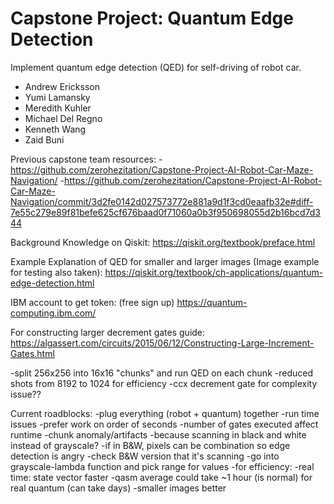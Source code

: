 <h1>Capstone Project: Quantum Edge Detection</h1>

Implement quantum edge detection (QED) for self-driving of robot car.

- Andrew Ericksson
- Yumi Lamansky
- Meredith Kuhler
- Michael Del Regno
- Kenneth Wang
- Zaid Buni

Previous capstone team resources:
-https://github.com/zerohezitation/Capstone-Project-AI-Robot-Car-Maze-Navigation/
-https://github.com/zerohezitation/Capstone-Project-AI-Robot-Car-Maze-Navigation/commit/3d2fe0142d027573772e881a9d1f3cd0eaafb32e#diff-7e55c279e89f81befe625cf676baad0f71060a0b3f950698055d2b16bcd7d344


Background Knowledge on Qiskit:
https://qiskit.org/textbook/preface.html

Example Explanation of QED for smaller and larger images
(Image example for testing also taken):
https://qiskit.org/textbook/ch-applications/quantum-edge-detection.html

IBM account to get token: (free sign up)
https://quantum-computing.ibm.com/

For constructing larger decrement gates guide:
https://algassert.com/circuits/2015/06/12/Constructing-Large-Increment-Gates.html

-split 256x256 into 16x16 "chunks" and run QED on each chunk
-reduced shots from 8192 to 1024 for efficiency
-ccx decrement gate for complexity issue??

Current roadblocks:
-plug everything (robot + quantum) together
-run time issues
    -prefer work on order of seconds
    -number of gates executed affect runtime
-chunk anomaly/artifacts
    -because scanning in black and white instead of grayscale?
    -if in B&W, pixels can be combination so edge detection is angry
    -check B&W version that it's scanning
    -go into grayscale-lambda function and pick range for values
-for efficiency:
    -real time: state vector faster
    -qasm average could take ~1 hour (is normal) for real quantum (can take days)
    -smaller images better
